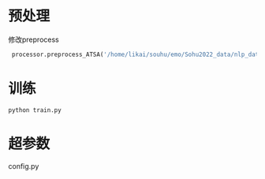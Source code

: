 <!--
 * @Author: Kai Li
 * @Date: 2022-04-14 13:49:55
 * @Email: lk21@mails.tsinghua.edu.cn
 * @LastEditTime: 2022-04-14 13:51:52
-->
# 预处理
修改preprocess
```python
 processor.preprocess_ATSA('/home/likai/souhu/emo/Sohu2022_data/nlp_data/train.txt','ATSA/train.pickle')
```
# 训练
```shell
python train.py
```
# 超参数
config.py